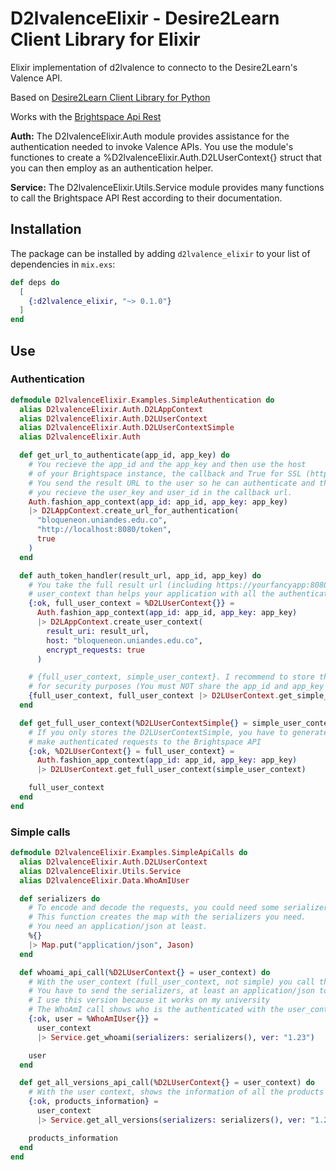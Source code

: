 # D2lvalenceElixir - Desire2Learn Client Library for Elixir

Elixir implementation of d2lvalence to connecto to the Desire2Learn's Valence API.

Based on [Desire2Learn Client Library for Python](https://github.com/Brightspace/valence-sdk-python)

Works with the [Brightspace Api Rest](https://docs.valence.desire2learn.com/reference.html)

**Auth:** The D2lvalenceElixir.Auth module provides assistance for the authentication needed to invoke Valence APIs. You use the module's functiones to create a %D2lvalenceElixir.Auth.D2LUserContext{} struct that you can then employ as an authentication helper.

**Service:** The D2lvalenceElixir.Utils.Service module provides many functions to call the Brightspace API Rest according to their documentation.

## Installation

The package can be installed by adding `d2lvalence_elixir` to your list of dependencies in `mix.exs`:

```elixir
def deps do
  [
    {:d2lvalence_elixir, "~> 0.1.0"}
  ]
end
```

## Use

### Authentication

```elixir
defmodule D2lvalenceElixir.Examples.SimpleAuthentication do
  alias D2lvalenceElixir.Auth.D2LAppContext
  alias D2lvalenceElixir.Auth.D2LUserContext
  alias D2lvalenceElixir.Auth.D2LUserContextSimple
  alias D2lvalenceElixir.Auth

  def get_url_to_authenticate(app_id, app_key) do
    # You recieve the app_id and the app_key and then use the host
    # of your Brightspace instance, the callback and True for SSL (https).
    # You send the result URL to the user so he can authenticate and then
    # you recieve the user_key and user_id in the callback url.
    Auth.fashion_app_context(app_id: app_id, app_key: app_key)
    |> D2LAppContext.create_url_for_authentication(
      "bloqueneon.uniandes.edu.co",
      "http://localhost:8080/token",
      true
    )
  end

  def auth_token_handler(result_url, app_id, app_key) do
    # You take the full result url (including https://yourfancyapp:8080/callback) requested after login and then generates the
    # user_context than helps your application with all the authenticated requests to de Brightspace API
    {:ok, full_user_context = %D2LUserContext{}} =
      Auth.fashion_app_context(app_id: app_id, app_key: app_key)
      |> D2LAppContext.create_user_context(
        result_uri: result_url,
        host: "bloqueneon.uniandes.edu.co",
        encrypt_requests: true
      )

    # {full_user_context, simple_user_context}. I recommend to store the simple_user_context on the session
    # for security purposes (You must NOT share the app_id and app_key with the user)
    {full_user_context, full_user_context |> D2LUserContext.get_simple_user_context()}
  end

  def get_full_user_context(%D2LUserContextSimple{} = simple_user_context, app_id, app_key) do
    # If you only stores the D2LUserContextSimple, you have to generate the full_user_context to
    # make authenticated requests to the Brightspace API
    {:ok, %D2LUserContext{} = full_user_context} =
      Auth.fashion_app_context(app_id: app_id, app_key: app_key)
      |> D2LUserContext.get_full_user_context(simple_user_context)

    full_user_context
  end
end
```

### Simple calls

```elixir
defmodule D2lvalenceElixir.Examples.SimpleApiCalls do
  alias D2lvalenceElixir.Auth.D2LUserContext
  alias D2lvalenceElixir.Utils.Service
  alias D2lvalenceElixir.Data.WhoAmIUser

  def serializers do
    # To encode and decode the requests, you could need some serializers.
    # This function creates the map with the serializers you need.
    # You need an application/json at least.
    %{}
    |> Map.put("application/json", Jason)
  end

  def whoami_api_call(%D2LUserContext{} = user_context) do
    # With the user_context (full_user_context, not simple) you call the whoami
    # You have to send the serializers, at least an application/json to decode the result
    # I use this version because it works on my university
    # The WhoAmI call shows who is the authenticated with the user_context
    {:ok, user = %WhoAmIUser{}} =
      user_context
      |> Service.get_whoami(serializers: serializers(), ver: "1.23")

    user
  end

  def get_all_versions_api_call(%D2LUserContext{} = user_context) do
    # With the user context, shows the information of all the products of the Brightspace instance
    {:ok, products_information} =
      user_context
      |> Service.get_all_versions(serializers: serializers(), ver: "1.23")

    products_information
  end
end
```